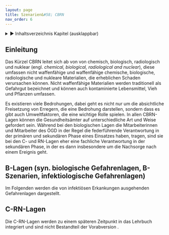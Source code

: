 ```yaml
---
layout: page
title: Szenarien&#58; CBRN
nav_order: 6
---
```


<details markdown="block">
  <summary>
      &#9658; Inhaltsverzeichnis Kapitel (ausklappbar)
  </summary>

1. TOC
{:toc}
 </details>

   <p></p>


## Einleitung

Das Kürzel CBRN leitet sich ab von von chemisch, biologisch,
radiologisch und nuklear (engl. *chemical, biological, radiological and
nuclear*), diese umfassen nicht waffenfähige und waffenfähige chemische,
biologische, radiologische und nukleare Materialien, die erheblichen
Schaden verursachen können. Nicht waffenfähige Materialien werden
traditionell als Gefahrgut bezeichnet und können auch kontaminierte
Lebensmittel, Vieh und Pflanzen umfassen.

Es existieren viele Bedrohungen, dabei geht es nicht nur um die
absichtliche Freisetzung von Erregern, die eine Bedrohung darstellen,
sondern dass es gibt auch Umweltfaktoren, die eine wichtige Rolle
spielen. In allen CBRN-Lagen können die Gesundheitsämter auf
unterschiedliche Art und Weise gefordert sein. Während bei den
biologischen Lagen die Mitarbeiterinnen und Mitarbeiter des ÖGD in der
Regel die federführende Verantwortung in der primären und sekundären
Phase eines Einsatzes haben, tragen, sind sie bei den C- und RN-Lagen
eher eine fachliche Verantwortung in der sekundären Phase, in der es
dann insbesondere um die Nachsorge nach einem Ereignis geht.

## B-Lagen (syn. biologische Gefahrenlagen, B-Szenarien, infektiologische Gefahrenlagen)

Im Folgenden werden die von infektiösen Erkankungen ausgehenden
Gefahrenlagen dargestellt.

## C-RN-Lagen

Die C-RN-Lagen werden zu einem späteren Zeitpunkt in das Lehrbuch
integriert und sind nicht Bestandteil der Vorabversion .

<div class="section fnlist" data-role="doc-footnotes">

</div>
